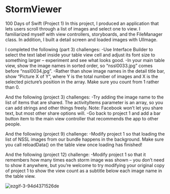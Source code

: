 # StormViewer
100 Days of Swift (Project 1) In this project, I produced an application that lets users scroll through a list of images and select one to view. 
I familiarized myself with view controllers, storyboards, and the FileManager class. In addition, I built a detail screen and loaded images with UIImage. 

I completed the following (part 3) challenges:
-Use Interface Builder to select the text label inside your table view cell and adjust its font size to 
something larger – experiment and see what looks good. 
-In your main table view, show the image names in sorted order, so “nssl0033.jpg” comes before 
“nssl0034.jpg”. 
-Rather than show image names in the detail title bar, show “Picture X of Y”, where Y is the total number of images and X is the selected 
picture’s position in the array. Make sure you count from 1 rather than 0.

And the following (project 3) challenges:
-Try adding the image name to the list of items that are shared. The activityItems parameter is an array, so you can add strings and other things freely. Note: Facebook won’t let you share text, but most other share options will.
-Go back to project 1 and add a bar button item to the main view controller that recommends the app to other people.

And the following (project 9) challenge:
-Modify project 1 so that loading the list of NSSL images from our bundle happens in the background. Make sure you call reloadData() on the table view once loading has finished!

And the following (project 12) challenge:
-Modify project 1 so that it remembers how many times each storm image was shown – you don’t need to show it anywhere, but you’re welcome to try modifying your original copy of project 1 to show the view count as a subtitle below each image name in the table view.

![ezgif-3-94d4371526de](https://user-images.githubusercontent.com/42749527/99893054-a5c02580-2c49-11eb-8151-4327169ff6d5.gif)
